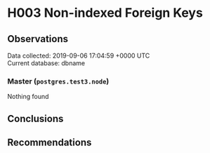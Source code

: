 # H003 Non-indexed Foreign Keys #

## Observations ##
Data collected: 2019-09-06 17:04:59 +0000 UTC  
Current database: dbname  


### Master (`postgres.test3.node`) ###



Nothing found



## Conclusions ##


## Recommendations ##

